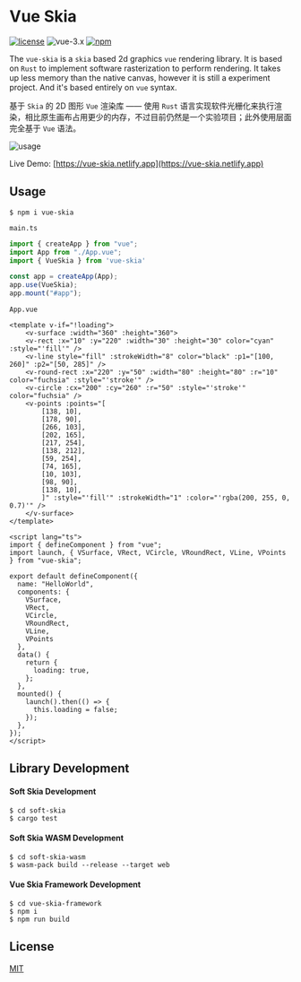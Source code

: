 # Vue Skia

[![license](https://img.shields.io/npm/l/vue-skia?color=cyan)](https://revolunet.mit-license.org/) ![vue-3.x](https://img.shields.io/badge/vue-3.x-lightgreen) [![npm](https://img.shields.io/npm/v/vue-skia?vue-skia)](https://www.npmjs.com/package/vue-skia)


The `vue-skia` is a `skia` based 2d graphics `vue` rendering library. It is based on `Rust` to implement software rasterization to perform rendering. It takes up less memory than the native canvas, however it is still a experiment project. And it's based entirely on `vue` syntax.

基于 `Skia` 的 2D 图形 `Vue` 渲染库 —— 使用 `Rust` 语言实现软件光栅化来执行渲染，相比原生画布占用更少的内存，不过目前仍然是一个实验项目；此外使用层面完全基于 `Vue` 语法。


![usage](https://user-images.githubusercontent.com/11075892/246616677-fecb6c94-b945-4fcc-8c18-44e93d4a9716.png)

Live Demo: [https://vue-skia.netlify.app](https://vue-skia.netlify.app)

## Usage

```shell
$ npm i vue-skia
```

`main.ts`

```ts
import { createApp } from "vue";
import App from "./App.vue";
import { VueSkia } from 'vue-skia'

const app = createApp(App);
app.use(VueSkia);
app.mount("#app");
```

`App.vue`

```vue
<template v-if="!loading">
    <v-surface :width="360" :height="360">
    <v-rect :x="10" :y="220" :width="30" :height="30" color="cyan" :style="'fill'" />
    <v-line style="fill" :strokeWidth="8" color="black" :p1="[100, 260]" :p2="[50, 285]" />
    <v-round-rect :x="220" :y="50" :width="80" :height="80" :r="10" color="fuchsia" :style="'stroke'" />
    <v-circle :cx="200" :cy="260" :r="50" :style="'stroke'" color="fuchsia" />
    <v-points :points="[
        [138, 10],
        [178, 90],
        [266, 103],
        [202, 165],
        [217, 254],
        [138, 212],
        [59, 254],
        [74, 165],
        [10, 103],
        [98, 90],
        [138, 10],
        ]" :style="'fill'" :strokeWidth="1" :color="'rgba(200, 255, 0, 0.7)'" />
    </v-surface>
</template>

<script lang="ts">
import { defineComponent } from "vue";
import launch, { VSurface, VRect, VCircle, VRoundRect, VLine, VPoints } from "vue-skia";

export default defineComponent({
  name: "HelloWorld",
  components: {
    VSurface,
    VRect,
    VCircle,
    VRoundRect,
    VLine,
    VPoints
  },
  data() {
    return {
      loading: true,
    };
  },
  mounted() {
    launch().then(() => {
      this.loading = false;
    });
  },
});
</script>
```

## Library Development

#### Soft Skia Development

```shell
$ cd soft-skia
$ cargo test
```

#### Soft Skia WASM Development

```shell
$ cd soft-skia-wasm
$ wasm-pack build --release --target web
```

#### Vue Skia Framework Development

```shell
$ cd vue-skia-framework
$ npm i
$ npm run build
```

## License

[MIT](https://opensource.org/licenses/MIT)
